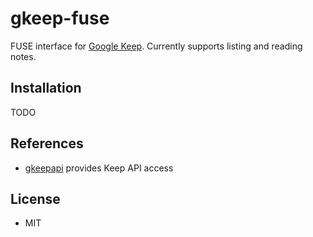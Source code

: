 # gkeep-fuse

FUSE interface for [Google Keep](https://www.google.com/keep/).  Currently
supports listing and reading notes.

## Installation

TODO

## References

* [gkeepapi](https://github.com/kiwiz/gkeepapi) provides Keep API access

## License

* MIT

